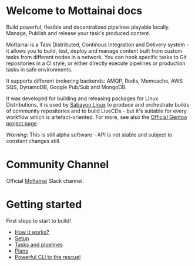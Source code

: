 # Welcome to Mottainai docs

Build powerful, flexible and decentralized pipelines playable locally.
Manage, Publish and release your task's produced content.

Mottainai is a Task Distributed, Continous Integration and Delivery system - it allows you to build, test, deploy and manage
content built from custom tasks from different nodes in a network. You can hook specific tasks to Git repositories in a CI style, or
either directly execute pipelines or production tasks in safe environments.

It supports different brokering backends: AMQP, Redis, Memcache, AWS SQS, DynamoDB, Google Pub/Sub and MongoDB.

It was developed for building and releasing packages for Linux Distributions,
it is used by [Sabayon Linux](https://www.sabayon.org) to produce and orchestrate builds of community repositories and to build LiveCDs -
but it's suitable for every workflow which is artefact-oriented.
For more, see also the [Official Gentoo project page](https://wiki.gentoo.org/wiki/Project:Build_Service).

*Warning*: This is still alpha software - API is not stable and subject to constant changes still.

# Community Channel

Official [Mottainai](https://join.slack.com/t/mottainaici/shared_invite/zt-zdmrc651-IvxE9j~TT5ssv_CVo51uZg) Slack channel.

# Getting started

First steps to start to build!

- [How it works?](general.md)
- [Setup](setup.md)
- [Tasks and pipelines](usage/tasksandpipelines.md)
- [Plans](usage/plans.md)
- [Powerful CLI to the rescue!](usage/cli.md)
